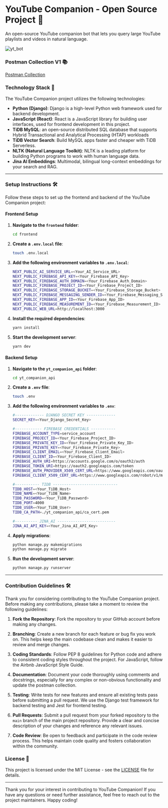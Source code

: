 # YouTube Companion - Open Source Project 🎥

An open-source YouTube companion bot that lets you query large YouTube playlists and videos in natural language.

![yt_bot](https://github.com/user-attachments/assets/7e30ee67-ca46-4422-9416-07ee88081229)


### Postman Collection V1 📚
[Postman Collection](https://documenter.getpostman.com/view/25186829/2sA3JFAjQn)

### Technology Stack 🧰

The YouTube Companion project utilizes the following technologies:

- **Python (Django)**: Django is a high-level Python web framework used for backend development.
- **JavaScript (React)**: React is a JavaScript library for building user interfaces, used for frontend development in this project.
- **TiDB MySQL**: an open-source distributed SQL database that supports Hybrid Transactional and Analytical Processing (HTAP) workloads
- **TiDB Vector Search**: Build MySQL apps faster and cheaper with TiDB Serverless.
- **NLTK (Natural Language Toolkit)**: NLTK is a leading platform for building Python programs to work with human language data.
- **Jina AI Embeddings**: Multimodal, bilingual long-context embeddings for your search and RAG.

---

### Setup Instructions 🛠️

Follow these steps to set up the frontend and backend of the YouTube Companion project:

#### Frontend Setup

1. **Navigate to the `frontend` folder**:
   ```bash
   cd frontend
   ```

2. **Create a `.env.local` file**:
   ```bash
   touch .env.local
   ```

3. **Add the following environment variables to `.env.local`**:
   ```bash
   NEXT_PUBLIC_AI_SERVICE_URL=<Your_AI_Service_URL>
   NEXT_PUBLIC_FIREBASE_API_KEY=<Your_Firebase_API_Key>
   NEXT_PUBLIC_FIREBASE_AUTH_DOMAIN=<Your_Firebase_Auth_Domain>
   NEXT_PUBLIC_FIREBASE_PROJECT_ID=<Your_Firebase_Project_ID>
   NEXT_PUBLIC_FIREBASE_STORAGE_BUCKET=<Your_Firebase_Storage_Bucket>
   NEXT_PUBLIC_FIREBASE_MESSAGING_SENDER_ID=<Your_Firebase_Messaging_Sender_ID>
   NEXT_PUBLIC_FIREBASE_APP_ID=<Your_Firebase_App_ID>
   NEXT_PUBLIC_FIREBASE_MEASUREMENT_ID=<Your_Firebase_Measurement_ID>
   NEXT_PUBLIC_WEB_URL=http://localhost:3000
   ```

4. **Install the required dependencies**:
   ```bash
   yarn install
   ```

5. **Start the development server**:
   ```bash
   yarn dev
   ```

#### Backend Setup

1. **Navigate to the `yt_companion_api` folder**:
   ```bash
   cd yt_companion_api
   ```

2. **Create a `.env` file**:
   ```bash
   touch .env
   ```

3. **Add the following environment variables to `.env`**:
   ```bash
   #------------- DJANGO SECRET KEY -------------
   SECRET_KEY=<Your_Django_Secret_Key>

   #------------ FIREBASE CREDENTIALS -----------
   FIREBASE_ACCOUNT_TYPE=service_account
   FIREBASE_PROJECT_ID=<Your_Firebase_Project_ID>
   FIREBASE_PRIVATE_KEY_ID=<Your_Firebase_Private_Key_ID>
   FIREBASE_PRIVATE_KEY=<Your_Firebase_Private_Key>
   FIREBASE_CLIENT_EMAIL=<Your_Firebase_Client_Email>
   FIREBASE_CLIENT_ID=<Your_Firebase_Client_ID>
   FIREBASE_AUTH_URI=https://accounts.google.com/o/oauth2/auth
   FIREBASE_TOKEN_URI=https://oauth2.googleapis.com/token
   FIREBASE_AUTH_PROVIDER_X509_CERT_URL=https://www.googleapis.com/oauth2/v1/certs
   FIREBASE_CLIENT_X509_CERT_URL=https://www.googleapis.com/robot/v1/metadata/x509/<Your_Firebase_Client_Email>

   #----------- TIDB -----------------------------
   TIDB_HOST=<Your_TiDB_Host>
   TIDB_NAME=<Your_TiDB_Name>
   TIDB_PASSWORD=<Your_TiDB_Password>
   TIDB_PORT=4000
   TIDB_USER=<Your_TiDB_User>
   TIDB_CA_PATH=./yt_companion_api/ca_cert.pem

   #---------- JINA_AI --------------------------
   JINA_AI_API_KEY=<Your_Jina_AI_API_Key>
   ```

4. **Apply migrations**:
   ```bash
   python manage.py makemigrations
   python manage.py migrate
   ```

5. **Run the development server**:
   ```bash
   python manage.py runserver
   ```

---

### Contribution Guidelines 🛠️

Thank you for considering contributing to the YouTube Companion project. Before making any contributions, please take a moment to review the following guidelines:

1. **Fork the Repository**: Fork the repository to your GitHub account before making any changes.

2. **Branching**: Create a new branch for each feature or bug fix you work on. This helps keep the main codebase clean and makes it easier to review and merge changes.

3. **Coding Standards**: Follow PEP 8 guidelines for Python code and adhere to consistent coding styles throughout the project. For JavaScript, follow the Airbnb JavaScript Style Guide.

4. **Documentation**: Document your code thoroughly using comments and docstrings, especially for any complex or non-obvious functionality and update the postman collection.

5. **Testing**: Write tests for new features and ensure all existing tests pass before submitting a pull request. We use the Django test framework for backend testing and Jest for frontend testing.

6. **Pull Requests**: Submit a pull request from your forked repository to the `main` branch of the main project repository. Provide a clear and concise description of your changes and reference any relevant issues.

7. **Code Review**: Be open to feedback and participate in the code review process. This helps maintain code quality and fosters collaboration within the community.

### License 📜

This project is licensed under the MIT License - see the [LICENSE](LICENSE) file for details.

---

Thank you for your interest in contributing to YouTube Companion! If you have any questions or need further assistance, feel free to reach out to the project maintainers. Happy coding!
